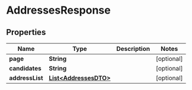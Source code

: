 

# AddressesResponse


## Properties

Name | Type | Description | Notes
------------ | ------------- | ------------- | -------------
**page** | **String** |  |  [optional]
**candidates** | **String** |  |  [optional]
**addressList** | [**List&lt;AddressesDTO&gt;**](AddressesDTO.md) |  |  [optional]



